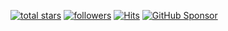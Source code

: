 
<p align="left">

  <a href="https://github.com/datvodinh?tab=stars&sort=stargazers">
    <img alt="total stars" title="Total stars on GitHub" src="https://img.shields.io/github/stars/datvodinh?label=Stars&style=for-the-badge&logo=github&color=f5bde6&logoColor=D9E0EE&labelColor=302D41&query=%24.stars"/></a>
<a href="https://github.com/datvodinh?tab=followers">
    <img alt="followers" title="Follow me on Github" src="https://custom-icon-badges.herokuapp.com/github/followers/datvodinh?style=for-the-badge&logo=github&color=ee99a0&logoColor=D9E0EE&labelColor=302D41&label=Followers"/></a>
   <a href="https://hits.sh/github.com/datvodinh/hits/"><img alt="Hits" src="https://hits.sh/github.com/datvodinh/hits.svg?style=for-the-badge&logo=github&color=a6da95&logoColor=D9E0EE&labelColor=302D41&label=Views+Count&extraCount=3700"/></a>
  <a href="https://github.com/sponsors/datvodinh/" target="_blank"><img src="https://img.shields.io/badge/GitHub-Sponsor-blue?labelColor=302d41&color=f5bde6&logo=github&logoColor=d9e0ee&style=for-the-badge" alt="GitHub Sponsor"></a>
